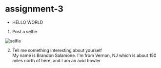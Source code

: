 # assignment-3

* HELLO WORLD


1. Post a selfie


![selfie](https://user-images.githubusercontent.com/31484781/35526491-7d53c15a-051f-11e8-8d3a-cdfa27995629.jpg)

2. Tell me something interesting about yourself <br />
My name is Brandon Salamone. I'm from Vernon, NJ which is about 150 miles north of here, and I am an avid bowler
